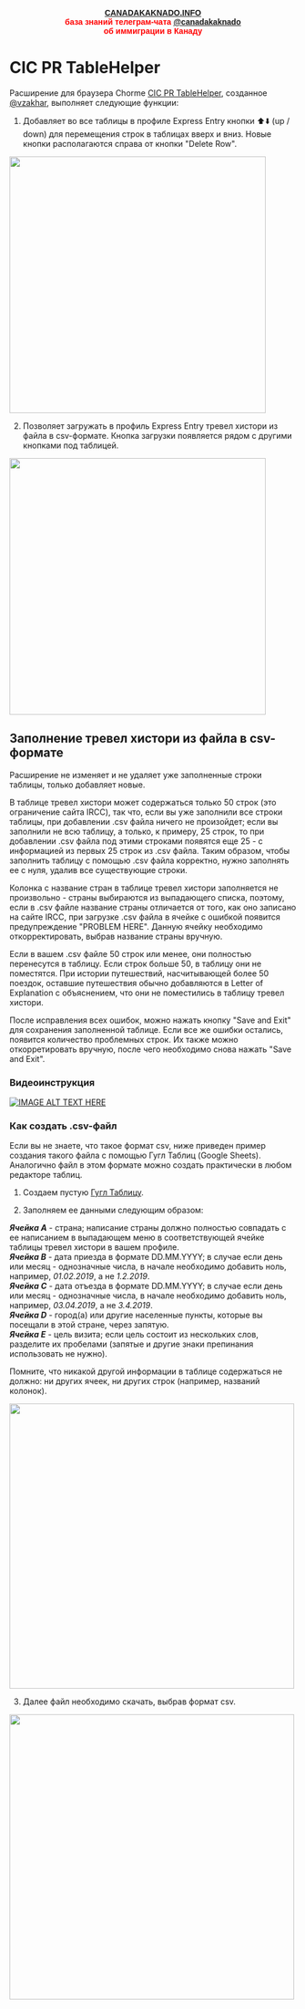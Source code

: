 <p style="color:red; font-family:arial; font-weight:800; text-align:center; font-size:1em; "><a href="https://canadakaknado.info">CANADAKAKNADO.INFO</a><br>база знаний телеграм-чата <a href="https://t.me/canadakaknado">@canadakaknado</a><br>об иммиграции в Канаду</p>

# __CIC PR TableHelper__

Расширение для браузера Chorme [CIC PR TableHelper](https://chrome.google.com/webstore/detail/cic-pr-tablehelper/bibbcbmdkcmmgpodmahndpfakjfiefnn), созданное [@vzakhar](https://t.me/vzakhar), выполняет следующие функции: 

1. Добавляет во все таблицы в профиле Express Entry кнопки ⬆️⬇️ (up / down) для перемещения строк в таблицах вверх и вниз. Новые кнопки располагаются справа от кнопки "Delete Row".   

<img src="https://canadakaknado.info/assets/images/chrome-ext-2.png" width="450">

2. Позволяет загружать в профиль Express Entry тревел хистори из файла в csv-формате. Кнопка загрузки появляется рядом с другими кнопками под таблицей.   

<img src="https://canadakaknado.info/assets/images/chrome-ext-1.png" width="450">


## Заполнение тревел хистори из файла в csv-формате

Расширение не изменяет и не удаляет уже заполненные строки таблицы, только добавляет новые. 

В таблице тревел хистори может содержаться только 50 строк (это ограничение сайта IRCC), так что, если вы уже заполнили все строки таблицы, при добавлении .csv файла ничего не произойдет; если вы заполнили не всю таблицу, а только, к примеру, 25 строк, то при добавлении .csv файла под этими строками появятся еще 25 - с информацией из первых 25 строк из .csv файла. Таким образом, чтобы заполнить таблицу с помощью .csv файла корректно, нужно заполнять ее с нуля, удалив все существующие строки. 

Колонка с название стран в таблице тревел хистори заполняется не произвольно - страны выбираются из выпадающего списка, поэтому, если в .csv файле название страны отличается от того, как оно записано на сайте IRCC, при загрузке .csv файла в ячейке с ошибкой появится предупреждение "PROBLEM HERE". Данную ячейку необходимо откорректировать, выбрав название страны вручную. 

Если в вашем .csv файле 50 строк или менее, они полностью перенесутся в таблицу. Если строк больше 50, в таблицу они не поместятся. При истории путешествий, насчитывающей более 50 поездок, оставшие путешествия обычно добавляются в Letter of Explanation с объяснением, что они не поместились в таблицу тревел хистори. 

После исправления всех ошибок, можно нажать кнопку "Save and Exit" для сохранения заполненной таблице. Если все же ошибки остались, появится количество проблемных строк. Их также можно откорретировать вручную, после чего необходимо снова нажать "Save and Exit".

### Видеоинструкция

[![IMAGE ALT TEXT HERE](https://img.youtube.com/vi/DRZ4JetBk6o/0.jpg)](https://www.youtube.com/watch?v=DRZ4JetBk6o)

### Как создать .csv-файл

Если вы не знаете, что такое формат csv, ниже приведен пример создания такого файла с помощью Гугл Таблиц (Google Sheets). Аналогично файл в этом формате можно создать практически в любом редакторе таблиц. 

1. Создаем пустую [Гугл Таблицу](https://docs.google.com/spreadsheets). 

2. Заполняем ее данными следующим образом:  

__*Ячейка А*__ - страна; написание страны должно полностью совпадать с ее написанием в выпадающем меню в соответствующей ячейке таблицы тревел хистори в вашем профиле.  
__*Ячейка В*__ - дата приезда в формате DD.MM.YYYY; в случае если день или месяц - однозначные числа, в начале необходимо добавить ноль, например, *01.02.2019*, а не *1.2.2019*.  
__*Ячейка С*__ - дата отъезда в формате DD.MM.YYYY; в случае если день или месяц - однозначные числа, в начале необходимо добавить ноль, например, *03.04.2019*, а не *3.4.2019*.  
__*Ячейка D*__ - город(а) или другие населенные пункты, которые вы посещали в этой стране, через запятую.  
__*Ячейка Е*__ - цель визита; если цель состоит из нескольких слов, разделите их пробелами (запятые и другие знаки препинания использовать не нужно).  

Помните, что никакой другой информации в таблице содержаться не должно: ни других ячеек, ни других строк (например, названий колонок).  

<img src="https://canadakaknado.info/assets/images/my-travel-history.jpg" width="500">

3. Далее файл необходимо скачать, выбрав формат csv.   

<img src="https://canadakaknado.info/assets/images/travel-history-download.jpg" width="500">
